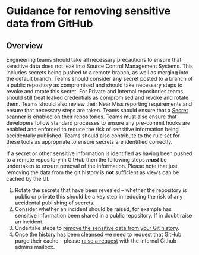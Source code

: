 # Guidance for removing sensitive data from GitHub

## Overview

Engineering teams should take all necessary precautions to ensure that sensitive data does not leak into Source Control Management Systems. This includes secrets being pushed to a remote branch, as well as merging into the default branch. Teams should consider **any** secret posted to a branch of a public repository as compromised and should take necessary steps to revoke and rotate this secret. For Private and Internal repositories teams should still treat leaked credentials as compromised and revoke and rotate them. Teams should also review their Near Miss reporting requirements and ensure that necessary steps are taken. Teams should ensure that a [Secret scanner](https://github.com/NHSDigital/software-engineering-quality-framework/tree/main/tools/nhsd-git-secrets) is enabled on their repositories. Teams must also ensure that developers follow standard processes to ensure any pre-commit hooks are enabled and enforced to reduce the risk of sensitive information being accidentally published. Teams should also contribute to the rule set for these tools as appropriate to ensure secrets are identified correctly.

If a secret or other sensitive information is identified as having been pushed to a remote repository in GitHub then the following steps ***must*** be undertaken to ensure removal of the information. Please note that just removing the data from the git history is **not** sufficient as views can be cached by the UI.

1. Rotate the secrets that have been revealed – whether the repository is public or private this should be a key step in reducing the risk of any accidental publishing of secrets.
2. Consider whether an incident should be raised, for example has sensitive information been shared in a public repository. If in doubt raise an incident.
3. Undertake steps to [remove the sensitive data from your Git history](https://docs.github.com/en/authentication/keeping-your-account-and-data-secure/removing-sensitive-data-from-a-repository#purging-a-file-from-your-repositorys-history).
4. Once the history has been cleansed we need to request that GitHub purge their cache – please [raise a request](https://docs.github.com/en/authentication/keeping-your-account-and-data-secure/removing-sensitive-data-from-a-repository#fully-removing-the-data-from-github) with the internal Github admins mailbox.
